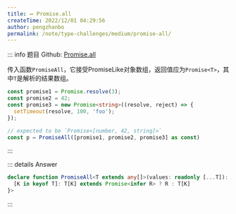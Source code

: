 ```yaml
---
title: ➖ Promise.all
createTime: 2022/12/01 04:29:56
author: pengzhanbo
permalink: /note/type-challenges/medium/promise-all/
---
```


::: info 题目
Github: [Promise.all](https://github.com/type-challenges/type-challenges/blob/main/questions/00020-medium-promise-all/)

传入函数`PromiseAll`，它接受PromiseLike对象数组，返回值应为`Promise<T>`，其中`T`是解析的结果数组。

```ts
const promise1 = Promise.resolve(3);
const promise2 = 42;
const promise3 = new Promise<string>((resolve, reject) => {
  setTimeout(resolve, 100, 'foo');
});

// expected to be `Promise<[number, 42, string]>`
const p = PromiseAll([promise1, promise2, promise3] as const)
```
:::

::: details Answer
```ts
declare function PromiseAll<T extends any[]>(values: readonly [...T]): Promise<{
  [K in keyof T]: T[K] extends Promise<infer R> ? R : T[K]
}>
```
:::
